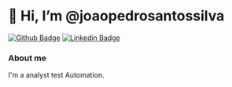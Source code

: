 # 👋 Hi, I’m @joaopedrosantossilva

[![Github Badge](https://img.shields.io/badge/-Github-000?style=flat-square&logo=Github&logoColor=white&link=https://github.com/joaopedrosantossilva)](https://github.com/joaopedrosantossilva)
[![Linkedin Badge](https://img.shields.io/badge/-LinkedIn-blue?style=flat-square&logo=Linkedin&logoColor=white&link=https://www.linkedin.com/in/joão-pedro-santos/)](https://www.linkedin.com/in/joão-pedro-santos/)

### About me
I'm a analyst test Automation.
